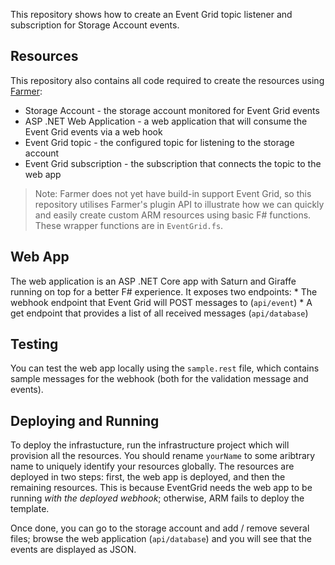 This repository shows how to create an Event Grid topic listener and subscription for Storage Account events.

## Resources
This repository also contains all code required to create the resources using [Farmer](https://compositionalit.github.io/farmer/):

* Storage Account - the storage account monitored for Event Grid events
* ASP .NET Web Application - a web application that will consume the Event Grid events via a web hook
* Event Grid topic - the configured topic for listening to the storage account
* Event Grid subscription - the subscription that connects the topic to the web app

> Note: Farmer does not yet have build-in support Event Grid, so this repository utilises Farmer's
> plugin API to illustrate how we can quickly and easily create custom ARM resources using basic
> F# functions. These wrapper functions are in `EventGrid.fs`.

## Web App
The web application is an ASP .NET Core app with Saturn and Giraffe running on top for a better F#
experience. It exposes two endpoints:
    * The webhook endpoint that Event Grid will POST messages to (`api/event`)
    * A get endpoint that provides a list of all received messages (`api/database`)

## Testing
You can test the web app locally using the `sample.rest` file, which contains sample messages for
the webhook (both for the validation message and events).

## Deploying and Running
To deploy the infrastucture, run the infrastructure project which will provision all the resources.
You should rename `yourName` to some aribtrary name to uniquely identify your resources globally. The
resources are deployed in two steps: first, the web app is deployed, and then the remaining resources.
This is because EventGrid needs the web app to be running *with the deployed webhook*; otherwise, ARM
fails to deploy the template.

Once done, you can go to the storage account and add / remove several files; browse the web application
(`api/database`) and you will see that the events are displayed as JSON.